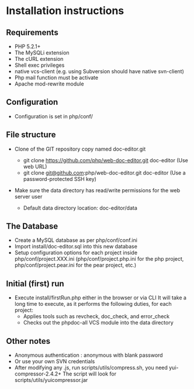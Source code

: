 # Installation instructions

## Requirements
* PHP 5.2.1+
* The MySQLi extension
* The cURL extension
* Shell exec privileges
* native vcs-client (e.g. using Subversion should have native svn-client)
* Php mail function must be activate
* Apache mod-rewrite module

## Configuration
* Configuration is set in php/conf/

## File structure
* Clone of the GIT repository copy named doc-editor.git
  - git clone https://github.com/php/web-doc-editor.git doc-editor (Use web URL)
  - git clone git@github.com:php/web-doc-editor.git doc-editor (Use a password-protected SSH key)

* Make sure the data directory has read/write permissions for the web server user
  - Default data directory location: doc-editor/data

## The Database
* Create a MySQL database as per php/conf/conf.ini
* Import install/doc-editor.sql into this new database
* Setup configuration options for each project inside php/conf/project.XXX.ini (php/conf/project.php.ini for the php project, php/conf/project.pear.ini for the pear project, etc.)

## Initial (first) run
* Execute install/firstRun.php either in the browser or via CLI
  It will take a long time to execute, as it performs the following duties, for each project:
  - Applies tools such as revcheck, doc_check, and error_check
  - Checks out the phpdoc-all VCS module into the data directory

## Other notes
* Anonymous authentication : anonymous with blank password
* Or use your own SVN credentials
* After modifying any .js, run scripts/utils/compress.sh, you need yui-compressor-2.4.2+
  The script will look for scripts/utils/yuicompressor.jar
